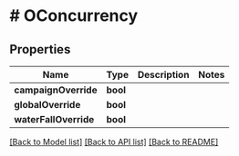 # # OConcurrency

## Properties

Name | Type | Description | Notes
------------ | ------------- | ------------- | -------------
**campaignOverride** | **bool** |  |
**globalOverride** | **bool** |  |
**waterFallOverride** | **bool** |  |

[[Back to Model list]](../../README.md#models) [[Back to API list]](../../README.md#endpoints) [[Back to README]](../../README.md)
